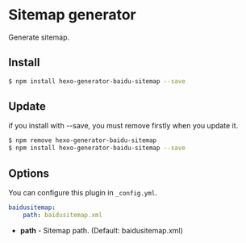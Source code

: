 # Sitemap generator

Generate sitemap.

## Install

``` bash
$ npm install hexo-generator-baidu-sitemap --save
```

## Update

if you install with --save, you must remove firstly when you update it.
``` bash
$ npm remove hexo-generator-baidu-sitemap
$ npm install hexo-generator-baidu-sitemap --save
```

## Options

You can configure this plugin in `_config.yml`.

``` yaml
baidusitemap:
    path: baidusitemap.xml
```

- **path** - Sitemap path. (Default: baidusitemap.xml)
